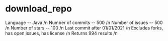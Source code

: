 # download_repo
Language -- Java /n
Number of commits -- 500 /n
Number of issues -- 500 /n
Number of stars -- 100 /n
Last commit after 01/01/2021 /n
Excludes forks, has open issues, has license /n
Returns 994 results /n
